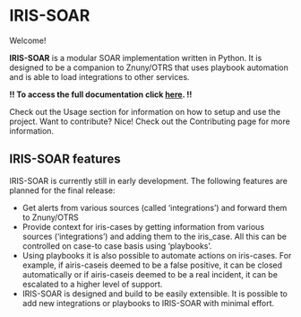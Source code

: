 # IRIS-SOAR

Welcome!

**IRIS-SOAR** is a modular SOAR implementation written in Python. It is designed to be a companion to Znuny/OTRS that uses playbook automation and is able to load integrations to other services.

**!! To access the full documentation click [here](https://z-soar.readthedocs.io/en/latest/). !!**

Check out the Usage section for information on how to setup and use the project.
Want to contribute? Nice! Check out the Contributing page for more information.

## IRIS-SOAR features

IRIS-SOAR is currently still in early development. The following features are planned for the final release:

- Get alerts from various sources (called ‘integrations’) and forward them to Znuny/OTRS
- Provide context for iris-cases by getting information from various sources (‘integrations’) and adding them to the iris_case. All this can be controlled on case-to case basis using ‘playbooks’.
- Using playbooks it is also possible to automate actions on iris-cases. For example, if airis-caseis deemed to be a false positive, it can be closed automatically or if airis-caseis deemed to be a real incident, it can be escalated to a higher level of support.
- IRIS-SOAR is designed and build to be easily extensible. It is possible to add new integrations or playbooks to IRIS-SOAR with minimal effort.
